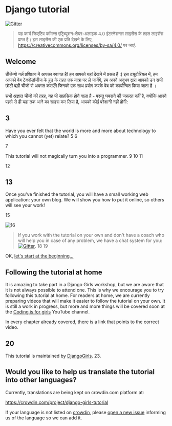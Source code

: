 # Django tutorial

[![Gitter](https://badges.gitter.im/DjangoGirls/tutorial.svg)](https://gitter.im/DjangoGirls/tutorial)

> यह कार्य क्रिएटिव कॉमन्स एट्रिब्यूशन-शेयर-अलाइक 4.0 इंटरनेशनल लाइसेंस के तहत लाइसेंस प्राप्त है। इस लाइसेंस की एक प्रति देखने के लिए, https://creativecommons.org/licenses/by-sa/4.0/ पर जाएं.

## Welcome

डीजेन्गो गर्ल प्रशिक्षण में आपका स्वागत है! हम आपको यहां देखने में प्रसन्न हैं :) इस ट्यूटोरियल में, हम आपको वेब टेक्नोलॉजीज के हुड के तहत एक यात्रा पर ले जायेंगे, हम अपने अनुभव द्वारा आपको उन सभी छोटी बड़ी चीजों से अवगत कराएँगे जिनको एक साथ प्रयोग करके वेब को कार्यान्वित किया जाता है ।

सभी अज्ञात चीजों की तरह, यह भी साहसिक होने वाला है - परन्तु घबराने की जरूरत नहीं है, क्योंकि आपने पहले से ही यहां तक आने का साहस कर लिया है, आपको कोई परेशानी नहीं होगी:

## 3

Have you ever felt that the world is more and more about technology to which you cannot (yet) relate? 5 6

7

This tutorial will not magically turn you into a programmer. 9 10 11

12

## 13

Once you've finished the tutorial, you will have a small working web application: your own blog. We will show you how to put it online, so others will see your work!

15

![16](images/application.png)

> If you work with the tutorial on your own and don't have a coach who will help you in case of any problem, we have a chat system for you: [![Gitter](https://badges.gitter.im/DjangoGirls/tutorial.svg)](https://gitter.im/DjangoGirls/tutorial). 18 19

OK, [let's start at the beginning…](./how_the_internet_works/README.md)

## Following the tutorial at home

It is amazing to take part in a Django Girls workshop, but we are aware that it is not always possible to attend one. This is why we encourage you to try following this tutorial at home. For readers at home, we are currently preparing videos that will make it easier to follow the tutorial on your own. It is still a work in progress, but more and more things will be covered soon at the [Coding is for girls](https://www.youtube.com/channel/UC0hNd2uW8jTR5K3KBzRuG2A/feed) YouTube channel.

In every chapter already covered, there is a link that points to the correct video.

## 20

This tutorial is maintained by [DjangoGirls](https://djangogirls.org/). 23.

## Would you like to help us translate the tutorial into other languages?

Currently, translations are being kept on crowdin.com platform at:

https://crowdin.com/project/django-girls-tutorial

If your language is not listed on [crowdin](https://crowdin.com/), please [open a new issue](https://github.com/DjangoGirls/tutorial/issues/new) informing us of the language so we can add it.